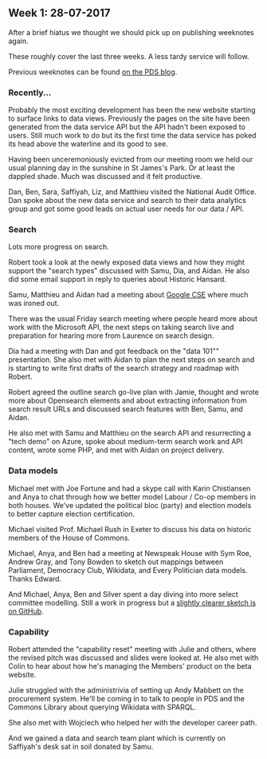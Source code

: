 ## Week 1: 28-07-2017

After a brief hiatus we thought we should pick up on publishing weeknotes again.

These roughly cover the last three weeks. A less tardy service will follow.

Previous weeknotes can be found [on the PDS blog](https://pds.blog.parliament.uk/?s=%22Fortnight+notes%22).

### Recently...

Probably the most exciting development has been the new website starting to surface links to data views. Previously the pages on the site have been generated from the data service API but the API hadn't been exposed to users. Still much work to do but its the first time the data service has poked its head above the waterline and its good to see.

Having been unceremoniously evicted from our meeting room we held our usual planning  day in the sunshine in St James's Park. Or at least the dappled shade. Much was discussed and it felt productive.

Dan, Ben, Sara, Saffiyah, Liz, and Matthieu visited the National Audit Office. Dan spoke about the new data service and search to their data analytics group and got some good leads on actual user needs for our data / API.

### Search

Lots more progress on search.

Robert took a look at the newly exposed data views and how they might support the "search types" discussed with Samu, Dia, and Aidan. He also did some email support in reply to queries about Historic Hansard.

Samu, Matthieu and Aidan had a meeting about [Google CSE](https://cse.google.com/cse/) where much was ironed out. 

There was the usual Friday search meeting where people heard more about work with the Microsoft API, the next steps on taking search live and preparation for hearing more from Laurence on search design.

Dia had a meeting with Dan and got feedback on the "data 101"" presentation. She also met with Aidan to plan the next steps on search and is starting to write first drafts of the search strategy and roadmap with Robert.

Robert agreed the outline search go-live plan with Jamie, thought and wrote more about Opensearch elements and about extracting information from search result URLs and discussed search features with Ben, Samu, and Aidan.

He also met with Samu and Matthieu on the search API and resurrecting a "tech demo" on Azure, spoke about medium-term search work and API content, wrote some PHP, and met with Aidan on project delivery. 

### Data models


Michael met with Joe Fortune and had a skype call with Karin Chistiansen and Anya to chat through how we better model Labour / Co-op members in both houses. We've updated the political bloc (party) and election models to better capture election certification.

Michael visited Prof. Michael Rush in Exeter to discuss his data on historic members of the House of Commons.

Michael, Anya, and Ben had a meeting at Newspeak House with Sym Roe, Andrew Gray, and Tony Bowden to sketch out mappings between Parliament, Democracy Club, Wikidata, and Every Politician data models. Thanks Edward.

And Michael, Anya, Ben and Silver spent a day diving into more select committee modelling. Still a work in progress but a [slightly clearer sketch is on GitHub](https://github.com/ukparliament/ontologies/blob/master/formal-body/formal-body.png).

### Capability

Robert attended the "capability reset" meeting with Julie and others, where the revised pitch was discussed and slides were looked at. He also met with Colin to hear about how he's managing the Members' product on the beta website.

Julie struggled with the administrivia of setting up Andy Mabbett on the procurement system. He'll be coming in to talk to people in PDS and the Commons Library about querying Wikidata with SPARQL.

She also met with Wojciech who helped her with the developer career path.

And we gained a data and search team plant which is currently on Saffiyah's desk sat in soil donated by Samu.